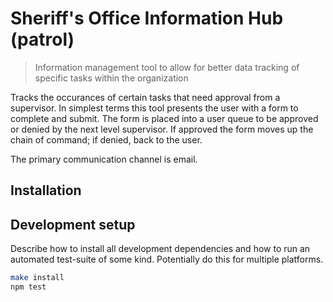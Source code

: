 # Sheriff's Office Information Hub (patrol)
> Information management tool to allow for better data tracking of specific tasks within the organization

Tracks the occurances of certain tasks that need approval from a supervisor. In simplest terms this tool presents the user with a form to complete and submit. The form is placed into a user queue to be approved or denied by the next level supervisor. If approved the form moves up the chain of command; if denied, back to the user. 

The primary communication channel is email.  

## Installation


## Development setup

Describe how to install all development dependencies and how to run an automated test-suite of some kind. Potentially do this for multiple platforms.

```sh
make install
npm test
```
